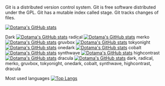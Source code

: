 Git is a distributed version control system.
Git is free software distributed under the GPL.
Git has a mutable index called stage.
Git tracks changes of files.

[![Dotama's GitHub stats](https://github-readme-stats.vercel.app/api?username=dotama)](https://github.com/anuraghazra/github-readme-stats)

Dark
[![Dotama's GitHub stats](https://github-readme-stats.vercel.app/api?username=dotama&theme=dark)](https://github.com/anuraghazra/github-readme-stats)
radical
[![Dotama's GitHub stats](https://github-readme-stats.vercel.app/api?username=dotama&theme=radical)](https://github.com/anuraghazra/github-readme-stats)
merko
[![Dotama's GitHub stats](https://github-readme-stats.vercel.app/api?username=dotama&theme=merko)](https://github.com/anuraghazra/github-readme-stats)
gruvbox
[![Dotama's GitHub stats](https://github-readme-stats.vercel.app/api?username=dotama&theme=gruvbox)](https://github.com/anuraghazra/github-readme-stats)
tokyonight
[![Dotama's GitHub stats](https://github-readme-stats.vercel.app/api?username=dotama&theme=tokyonight)](https://github.com/anuraghazra/github-readme-stats)
onedark
[![Dotama's GitHub stats](https://github-readme-stats.vercel.app/api?username=dotama&theme=onedark)](https://github.com/anuraghazra/github-readme-stats)
cobalt
[![Dotama's GitHub stats](https://github-readme-stats.vercel.app/api?username=dotama&theme=cobalt)](https://github.com/anuraghazra/github-readme-stats)
synthwave
[![Dotama's GitHub stats](https://github-readme-stats.vercel.app/api?username=dotama&theme=synthwave)](https://github.com/anuraghazra/github-readme-stats)
highcontrast
[![Dotama's GitHub stats](https://github-readme-stats.vercel.app/api?username=dotama&theme=highcontrast)](https://github.com/anuraghazra/github-readme-stats)
dracula
[![Dotama's GitHub stats](https://github-readme-stats.vercel.app/api?username=dotama&theme=dracula)](https://github.com/anuraghazra/github-readme-stats)
dark, radical, merko, gruvbox, tokyonight, onedark, cobalt, synthwave, highcontrast, dracula

Most used languages
[![Top Langs](https://github-readme-stats.vercel.app/api/top-langs/?username=dotama)](https://github.com/anuraghazra/github-readme-stats)
